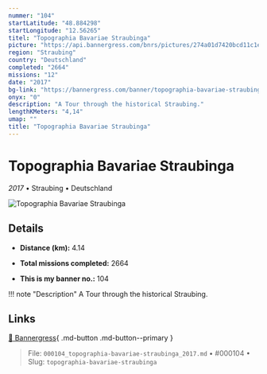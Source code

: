 ```yaml
---
nummer: "104"
startLatitude: "48.884298"
startLongitude: "12.56265"
titel: "Topographia Bavariae Straubinga"
picture: "https://api.bannergress.com/bnrs/pictures/274a01d7420bcd11c1ed3e8f8713b236"
region: "Straubing"
country: "Deutschland"
completed: "2664"
missions: "12"
date: "2017"
bg-link: "https://bannergress.com/banner/topographia-bavariae-straubinga-9e97"
onyx: "0"
description: "A Tour through the historical Straubing."
lengthKMeters: "4,14"
umap: ""
title: "Topographia Bavariae Straubinga"
---
```

# Topographia Bavariae Straubinga

*2017* • Straubing • Deutschland

![Topographia Bavariae Straubinga](https://api.bannergress.com/bnrs/pictures/274a01d7420bcd11c1ed3e8f8713b236)

## Details
- **Distance (km):** 4.14

- **Total missions completed:** 2664
- **This is my banner no.:** 104


!!! note "Description"
    A Tour through the historical Straubing.



## Links
[🔗 Bannergress](https://bannergress.com/banner/topographia-bavariae-straubinga-9e97){ .md-button .md-button--primary }



> File: `000104_topographia-bavariae-straubinga_2017.md` • #000104 • Slug: `topographia-bavariae-straubinga`
